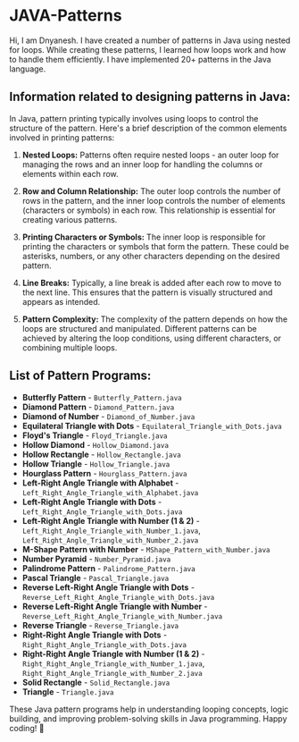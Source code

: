 # JAVA-Patterns

Hi, I am Dnyanesh. I have created a number of patterns in Java using nested for loops. While creating these patterns, I learned how loops work and how to handle them efficiently. I have implemented 20+ patterns in the Java language.

## Information related to designing patterns in Java:

In Java, pattern printing typically involves using loops to control the structure of the pattern. Here's a brief description of the common elements involved in printing patterns:

1. **Nested Loops:** Patterns often require nested loops - an outer loop for managing the rows and an inner loop for handling the columns or elements within each row.

2. **Row and Column Relationship:** The outer loop controls the number of rows in the pattern, and the inner loop controls the number of elements (characters or symbols) in each row. This relationship is essential for creating various patterns.

3. **Printing Characters or Symbols:** The inner loop is responsible for printing the characters or symbols that form the pattern. These could be asterisks, numbers, or any other characters depending on the desired pattern.

4. **Line Breaks:** Typically, a line break is added after each row to move to the next line. This ensures that the pattern is visually structured and appears as intended.

5. **Pattern Complexity:** The complexity of the pattern depends on how the loops are structured and manipulated. Different patterns can be achieved by altering the loop conditions, using different characters, or combining multiple loops.

## List of Pattern Programs:

- **Butterfly Pattern** - `Butterfly_Pattern.java`
- **Diamond Pattern** - `Diamond_Pattern.java`
- **Diamond of Number** - `Diamond_of_Number.java`
- **Equilateral Triangle with Dots** - `Equilateral_Triangle_with_Dots.java`
- **Floyd's Triangle** - `Floyd_Triangle.java`
- **Hollow Diamond** - `Hollow_Diamond.java`
- **Hollow Rectangle** - `Hollow_Rectangle.java`
- **Hollow Triangle** - `Hollow_Triangle.java`
- **Hourglass Pattern** - `Hourglass_Pattern.java`
- **Left-Right Angle Triangle with Alphabet** - `Left_Right_Angle_Triangle_with_Alphabet.java`
- **Left-Right Angle Triangle with Dots** - `Left_Right_Angle_Triangle_with_Dots.java`
- **Left-Right Angle Triangle with Number (1 & 2)** - `Left_Right_Angle_Triangle_with_Number_1.java`, `Left_Right_Angle_Triangle_with_Number_2.java`
- **M-Shape Pattern with Number** - `MShape_Pattern_with_Number.java`
- **Number Pyramid** - `Number_Pyramid.java`
- **Palindrome Pattern** - `Palindrome_Pattern.java`
- **Pascal Triangle** - `Pascal_Triangle.java`
- **Reverse Left-Right Angle Triangle with Dots** - `Reverse_Left_Right_Angle_Triangle_with_Dots.java`
- **Reverse Left-Right Angle Triangle with Number** - `Reverse_Left_Right_Angle_Triangle_with_Number.java`
- **Reverse Triangle** - `Reverse_Triangle.java`
- **Right-Right Angle Triangle with Dots** - `Right_Right_Angle_Triangle_with_Dots.java`
- **Right-Right Angle Triangle with Number (1 & 2)** - `Right_Right_Angle_Triangle_with_Number_1.java`, `Right_Right_Angle_Triangle_with_Number_2.java`
- **Solid Rectangle** - `Solid_Rectangle.java`
- **Triangle** - `Triangle.java`

These Java pattern programs help in understanding looping concepts, logic building, and improving problem-solving skills in Java programming. Happy coding! 🚀
